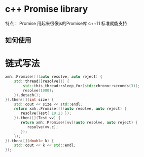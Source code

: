 # c++ Promise library
特点：
Promise 用起来很像js的Promise库
c++11 标准就能支持
## 如何使用

# 链式写法

````cpp
xmh::Promise([](auto resolve, auto reject) {
	std::thread([resolve]() {
		std::this_thread::sleep_for(std::chrono::seconds(3));
		resolve(1000);
	}).detach();
}).then([](int size) {
	std::cout << size << std::endl;
	return xmh::Promise([](auto resolve, auto reject) {
	   resolve(Test{ 10.23 });
	}).then([](Test vv) {
	   return xmh::Promise([vv](auto resolve, auto reject) {
	      resolve(vv.c);
	   });
	});
}).then([](double k) {
	std::cout << k << std::endl;
});
````
